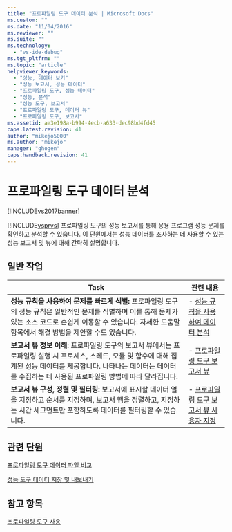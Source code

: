 ```yaml
---
title: "프로파일링 도구 데이터 분석 | Microsoft Docs"
ms.custom: ""
ms.date: "11/04/2016"
ms.reviewer: ""
ms.suite: ""
ms.technology: 
  - "vs-ide-debug"
ms.tgt_pltfrm: ""
ms.topic: "article"
helpviewer_keywords: 
  - "성능, 데이터 보기"
  - "성능 보고서, 성능 데이터"
  - "프로파일링 도구, 성능 데이터"
  - "성능, 분석"
  - "성능 도구, 보고서"
  - "프로파일링 도구, 데이터 뷰"
  - "프로파일링 도구, 보고서"
ms.assetid: ae3e198a-b994-4ecb-a633-dec98bd4fd45
caps.latest.revision: 41
author: "mikejo5000"
ms.author: "mikejo"
manager: "ghogen"
caps.handback.revision: 41
---
```

# 프로파일링 도구 데이터 분석
[!INCLUDE[vs2017banner](../code-quality/includes/vs2017banner.md)]

[!INCLUDE[vsprvs](../code-quality/includes/vsprvs_md.md)] 프로파일링 도구의 성능 보고서를 통해 응용 프로그램 성능 문제를 확인하고 분석할 수 있습니다.  이 단원에서는 성능 데이터를 조사하는 데 사용할 수 있는 성능 보고서 및 뷰에 대해 간략히 설명합니다.  
  
## 일반 작업  
  
|Task|관련 내용|  
|----------|-----------|  
|**성능 규칙을 사용하여 문제를 빠르게 식별:** 프로파일링 도구의 성능 규칙은 일반적인 문제를 식별하며 이를 통해 문제가 있는 소스 코드로 손쉽게 이동할 수 있습니다.  자세한 도움말 항목에서 해결 방법을 제안할 수도 있습니다.|-   [성능 규칙을 사용하여 데이터 분석](../profiling/using-performance-rules-to-analyze-data.md)|  
|**보고서 뷰 정보 이해:** 프로파일링 도구의 보고서 뷰에서는 프로파일링 실행 시 프로세스, 스레드, 모듈 및 함수에 대해 집계된 성능 데이터를 제공합니다.  나타나는 데이터는 데이터를 수집하는 데 사용된 프로파일링 방법에 따라 달라집니다.|-   [프로파일링 도구 보고서 뷰](../profiling/performance-report-views.md)|  
|**보고서 뷰 구성, 정렬 및 필터링:** 보고서에 표시할 데이터 열을 지정하고 순서를 지정하며, 보고서 행을 정렬하고, 지정하는 시간 세그먼트만 포함하도록 데이터를 필터링할 수 있습니다.|-   [프로파일링 도구 보고서 뷰 사용자 지정](../profiling/customizing-performance-tools-report-views.md)|  
  
## 관련 단원  
 [프로파일링 도구 데이터 파일 비교](../profiling/comparing-performance-data-files.md)  
  
 [성능 도구 데이터 저장 및 내보내기](../profiling/saving-and-exporting-performance-tools-data.md)  
  
## 참고 항목  
 [프로파일링 도구 사용](../profiling/performance-explorer.md)